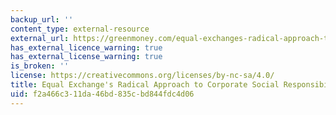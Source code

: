 ```yaml
---
backup_url: ''
content_type: external-resource
external_url: https://greenmoney.com/equal-exchanges-radical-approach-to-corporate-social-responsibility/
has_external_licence_warning: true
has_external_license_warning: true
is_broken: ''
license: https://creativecommons.org/licenses/by-nc-sa/4.0/
title: Equal Exchange's Radical Approach to Corporate Social Responsibility
uid: f2a466c3-11da-46bd-835c-bd844fdc4d06
---
```

